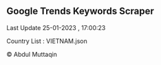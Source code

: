 

## Google Trends Keywords Scraper 
 
Last Update 25-01-2023 , 17:00:23

Country List :
VIETNAM.json



© Abdul Muttaqin 
